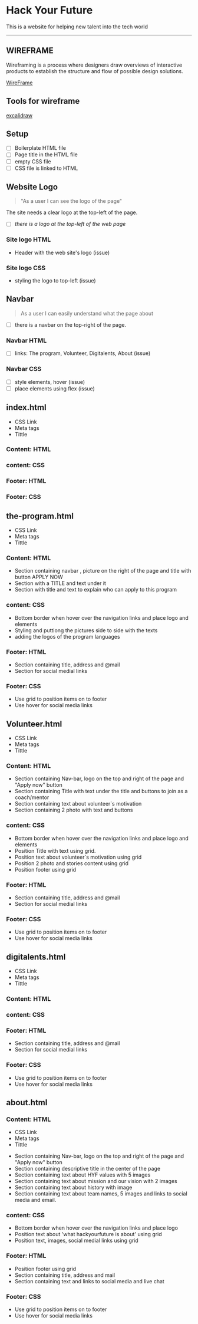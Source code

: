 # Hack Your Future

This is a website for helping new talent into the tech world

---

## WIREFRAME

Wireframing is a process where designers draw overviews of interactive products
to establish the structure and flow of possible design solutions.

[WireFrame](design.md)

## Tools for wireframe

[excalidraw](https://excalidraw.com/)

## Setup

- [ ] Boilerplate HTML file
- [ ] Page title in the HTML file
- [ ] empty CSS file
- [ ] CSS file is linked to HTML

<!-- copy this section once for each must-have user story -->

## Website Logo

<!-- user story -->

> "As a user I can see the logo of the page"

<!-- detailed description -->

The site needs a clear logo at the top-left of the page.

<!-- acceptance criteria -->

- [ ] _there is a logo at the top-left of the web page_

<!-- code you think you will need -->

### Site logo HTML

- Header with the web site's logo (issue)

### Site logo CSS

- styling the logo to top-left (issue)

## Navbar

> As a user I can easily understand what the page about

- [ ] there is a navbar on the top-right of the page.

### Navbar HTML

- [ ] links: The program, Volunteer, Digitalents, About (issue)

### Navbar CSS

- [ ] style elements, hover (issue)
- [ ] place elements using flex (issue)

## index.html <!-- Thomas-->

<!-- **Head start** -->

- CSS Link
- Meta tags
- Tittle

<!-- **Head End** -->

### Content: HTML

### content: CSS

### Footer: HTML

### Footer: CSS

## the-program.html <!-- Anas -->

<!-- **Head start** -->

- CSS Link
- Meta tags
- Tittle

### Content: HTML

- Section containing navbar , picture on the right of the page and title with
  button APPLY NOW
- Section with a TITLE and text under it
- Section with title and text to explain who can apply to this program

### content: CSS

- Bottom border when hover over the navigation links and place logo and elements
- Styling and puttiong the pictures side to side with the texts
- adding the logos of the program languages

### Footer: HTML

- Section containing title, address and @mail
- Section for social medial links

### Footer: CSS

- Use grid to position items on to footer
- Use hover for social media links

## Volunteer.html <!-- Valeriya -->

<!-- **Head start** -->

- CSS Link
- Meta tags
- Tittle

### Content: HTML

- Section containing Nav-bar, logo on the top and right of the page and "Apply
  now" button
- Section containing Title with text under the title and buttons to join as a
  coach/mentor
- Section containing text about volunteer`s motivation
- Section containing 2 photo with text and buttons

### content: CSS

- Bottom border when hover over the navigation links and place logo and elements
- Position Title with text using grid.
- Position text about volunteer`s motivation using grid
- Position 2 photo and stories content using grid
- Position footer using grid

### Footer: HTML

- Section containing title, address and @mail
- Section for social medial links

### Footer: CSS

- Use grid to position items on to footer
- Use hover for social media links

## digitalents.html <!-- Elnura -->

<!-- **Head start** -->

- CSS Link
- Meta tags
- Tittle

### Content: HTML

### content: CSS

### Footer: HTML

- Section containing title, address and @mail
- Section for social medial links

### Footer: CSS

- Use grid to position items on to footer
- Use hover for social media links

## about.html <!-- Michael -->

<!-- **Head start** -->

### Content: HTML

- CSS Link
- Meta tags
- Tittle
<!-- body starts here -->
- Section containing Nav-bar, logo on the top and right of the page and "Apply
  now" button
- Section containing descriptive title in the center of the page
- Section containing text about HYF values with 5 images
- Section containing text about mission and our vision with 2 images
- Section containing text about history with image
- Section containing text about team names, 5 images and links to social media
  and email.

### content: CSS

- Bottom border when hover over the navigation links and place logo
- Position text about 'what hackyourfuture is about' using grid
- Position text, images, social medial links using grid
<!-- body ends here -->

<!-- footer starts here -->

### Footer: HTML

- Position footer using grid
- Section containing title, address and mail
- Section containing text and links to social media and live chat

### Footer: CSS

- Use grid to position items on to footer
- Use hover for social media links

<!-- footer ends here -->
